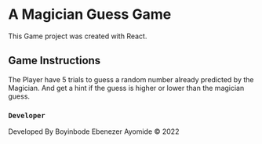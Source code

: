 # A Magician Guess Game

This Game project was created with React.  

## Game Instructions

The Player have 5 trials to guess a random number already predicted by the Magician.
And get a hint if the guess is higher or lower than the magician guess.

### `Developer`

Developed By Boyinbode Ebenezer Ayomide © 2022
